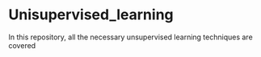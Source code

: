 # Unisupervised_learning
In this repository, all the necessary unsupervised learning techniques are covered 

